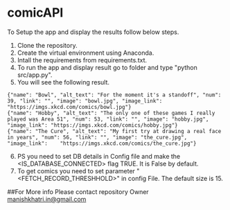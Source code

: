 # comicAPI

To Setup the app and display the results follow below steps.
1. Clone the repository.
2. Create the virtual environment using Anaconda.
3. Intall the requirements from requirements.txt.
4. To run the app and display result go to folder and type "python src/app.py".
5. You will see the following result.
  ~~~
  {"name": "Bowl", "alt_text": "For the moment it's a standoff", "num": 39, "link": "", "image": "bowl.jpg", "image_link": "https://imgs.xkcd.com/comics/bowl.jpg"}
  {"name": "Hobby", "alt_text": "The only one of these games I really played was Area 51", "num": 53, "link": "", "image": "hobby.jpg", "image_link": "https://imgs.xkcd.com/comics/hobby.jpg"}
  {"name": "The Cure", "alt_text": "My first try at drawing a real face in years", "num": 56, "link": "", "image": "the_cure.jpg", "image_link":    "https://imgs.xkcd.com/comics/the_cure.jpg"}
  ~~~
6. PS you need to set DB details in Config file and make the <IS_DATABASE_CONNECTED> flag TRUE. It is False by default. 
7. To get comics you need to set parameter "<FETCH_RECORD_THRESHHOLD>" in config File. The default size is 15.


##For More info Please contact repository Owner manishkhatri.in@gmail.com
